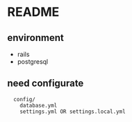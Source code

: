 # README

## environment

  - rails
  - postgresql

## need configurate

```
  config/
    database.yml
    settings.yml OR settings.local.yml
```
